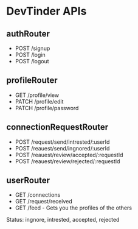 # DevTinder APIs

## authRouter
- POST /signup
- POST /login
- POST /logout

## profileRouter
- GET /profile/view
- PATCH /profile/edit
- PATCH /profile/password

## connectionRequestRouter
- POST /request/send/intrested/:userId
- POST /reauest/send/ingnored/:userId
- POST /reauest/review/accepted/:requestId
- POST /reauest/review/rejected/:requestId

## userRouter
- GET /connections
- GET /request/received
- GET /feed - Gets you the profiles of the others 

Status: ingnore, intrested, accepted, rejected

